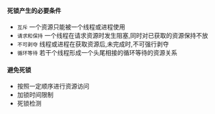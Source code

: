 #### 死锁产生的必要条件

* `互斥`  一个资源只能被一个线程或进程使用
* `请求和保持` 一个线程在请求资源时发生阻塞,同时对已获取的资源保持不放
* `不可剥夺` 线程或进程在获取资源后,未完成时,不可强行剥夺
* `循环等待` 若干个线程形成一个头尾相接的循环等待的资源关系

#### 避免死锁

* 按照一定顺序进行资源访问
* 加锁时间限制
*  死锁检测